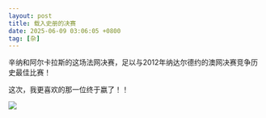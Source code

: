 ```yaml
---
layout: post
title: 载入史册的决赛
date: 2025-06-09 03:06:05 +0800
tag: [杂]
---
```


辛纳和阿尔卡拉斯的这场法网决赛，足以与2012年纳达尔德约的澳网决赛竞争历史最佳比赛！

这次，我更喜欢的那一位终于嬴了！！

![](/styles/images/rg2025.avif)
